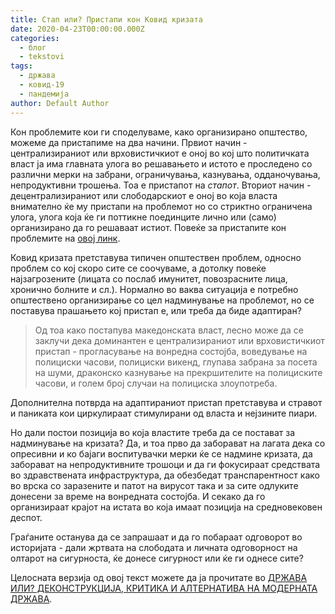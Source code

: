```yaml
---
title: Стап или? Пристапи кон Ковид кризата
date: 2020-04-23T00:00:00.000Z
categories:
  - блог
  - tekstovi
tags:
  - држава
  - ковид-19
  - пандемија
author: Default Author
---
```


Кон проблемите кои ги споделуваме, како организирано општество, можеме да пристапиме на два начини. Првиот начин - централизираниот или врховистичкиот е оној во кој што политичката власт ја има главната улога во решавањето и истото е проследено со различни мерки на забрани, ограничувања, казнувања, одданочувања, непродуктивни трошења. Тоа е пристапот на _стапот_. Вториот начин - децентрализираниот или слободарскиот е оној во која власта внимателно ќе му пристапи на проблемот но со стриктно ограничена улога, улога која ќе ги поттикне поединците лично или (само) организирано да го решаваат истиот. Повеќе за пристапите кон проблемите на [овој линк](http://libertaniabackup.local/wp-content/uploads/2020/04/Nikola-llievski-Stap-ili....pdf).  

Ковид кризата претставува типичен општествен проблем, односно проблем со кој скоро сите се соочуваме, а дотолку повеќе најзагрозените (лицата со послаб имунитет, повозрасните лица, хронично болните и сл.). Нормално во ваква ситуација е потребно општествено организирање со цел надминување на проблемот, но се поставува прашањето кој пристап е, или треба да биде адаптиран?  

> Од тоа како постапува македонската власт, лесно може да се заклучи дека доминантен e централизираниот или врховистичкиот пристап - прогласување на вонредна состојба, воведување на полициски часови, полициски викенд, глупава забрана за посета на шуми, драконско казнување на прекршителите на полициските часови, и голем број случаи на полициска злоупотреба.

Дополнителна потврда на адаптираниот пристап претставува и стравот и паниката кои циркулираат стимулирани од власта и нејзините пиари.   

Но дали постои позиција во која властите треба да се постават за надминување на кризата? Да, и тоа прво да заборават на лагата дека со опресивни и ко бајаги воспитувачки мерки ќе се надмине кризата, да заборават на непродуктивните трошоци и да ги фокусираат средствата во здравствената инфраструктура, да обезбедат транспарентност како во врска со заразените и патот на вирусот така и за сите одлуките донесени за време на вонредната состојба. И секако да го организираaт крајот на истата во која имаат позиција на средновековен деспот.   

Граѓаните останува да се запрашаат и да го побараат одговорот во историјата - дали жртвата на слободата и личната одговорност на олтарот на сигурноста, ќе донесе сигурност или ќе ги однесе сите?

Целосната верзија од овој текст можете да ја прочитате во [ДРЖАВА ИЛИ? ДЕКОНСТРУКЦИЈА, КРИТИКА И АЛТЕРНАТИВА НА МОДЕРНАТА ДРЖАВА](http://libertaniabackup.local/wp-content/uploads/2020/04/Nikola-llievski-Stap-ili....pdf).
